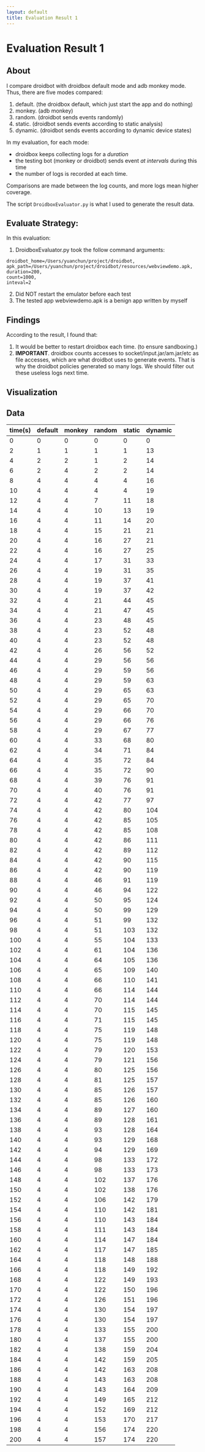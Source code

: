 ```yaml
---
layout: default
title: Evaluation Result 1
---
```


# Evaluation Result 1

## About

I compare droidbot with droidbox default mode and adb monkey mode. Thus, there are five modes compared:

1. default. (the droidbox default, which just start the app and do nothing)
2. monkey. (adb monkey)
3. random. (droidbot sends events randomly)
4. static. (droidbot sends events according to static analysis)
5. dynamic. (droidbot sends events according to dynamic device states)

In my evaluation, for each mode:

+ droidbox keeps collecting logs for a *duration*
+ the testing bot (monkey or droidbot) sends event *at intervals* during this time
+ the number of logs is recorded at each time.

Comparisons are made between the log counts, and more logs mean higher coverage.

The script `DroidboxEvaluator.py` is what I used to generate the result data.

## Evaluate Strategy:

In this evaluation:

1. DroidboxEvaluator.py took the follow command arguments:
```
droidbot_home=/Users/yuanchun/project/droidbot,
apk_path=/Users/yuanchun/project/droidbot/resources/webviewdemo.apk,
duration=200,
count=1000,
inteval=2
```
2. Did NOT restart the emulator before each test
3. The tested app webviewdemo.apk is a benign app written by myself

## Findings

According to the result, I found that:

1. It would be better to restart droidbox each time. (to ensure sandboxing.)
2. **IMPORTANT**. droidbox counts accesses to socket/input.jar/am.jar/etc as file accesses,
which are what droidbot uses to generate events.
That is why the droidbot policies generated so many logs.
    We should filter out these useless logs next time.

## Visualization

<canvas id="myChart" data-type="Line" width="800" height="400" style="width: 800px; height: 400px;"></canvas>
<script src="http://cdn.bootcss.com/jquery/2.1.4/jquery.min.js"></script>
<script src="http://cdn.bootcss.com/Chart.js/1.0.2/Chart.min.js"></script>
<script>
/**
 * Created by yuanchun on 7/24/15.
 */
$(document).ready(function(){
    var table_lines = $("tbody").children();
    var labels = [];
    var default_data = [];
    var monkey_data = [];
    var random_data = [];
    var static_data = [];
    var dynamic_data = [];

    var show_line_length = 20;
    var line_length = table_lines.length;
    if (line_length > show_line_length)
	    var step = (line_length/show_line_length)|0;

    for (var i=0; i<table_lines.length; i+=step) {
        line_segs = table_lines.eq(i).children();
        labels.push(line_segs.eq(0).text()+'s');
        default_data.push(line_segs.eq(1).text());
        monkey_data.push(line_segs.eq(2).text());
        random_data.push(line_segs.eq(3).text());
        static_data.push(line_segs.eq(4).text());
        dynamic_data.push(line_segs.eq(5).text());
    }
	
    var data = {
        labels: labels,
        datasets: [
            {
                label: "default",
                fillColor: "rgba(255,0,0,0.2)",
                strokeColor: "rgba(255,0,0,1)",
                pointColor: "rgba(255,0,0,1)",
                pointStrokeColor: "#fff",
                pointHighlightFill: "#fff",
                pointHighlightStroke: "rgba(220,220,220,1)",
                data: default_data
            },
            {
                label: "monkey",
                fillColor: "rgba(255,165,0,0.2)",
                strokeColor: "rgba(255,165,0,1)",
                pointColor: "rgba(255,165,0,1)",
                pointStrokeColor: "#fff",
                pointHighlightFill: "#fff",
                pointHighlightStroke: "rgba(220,220,220,1)",
                data: monkey_data
            },
            {
                label: "random",
                fillColor: "rgba(255,255,0,0.2)",
                strokeColor: "rgba(255,255,0,1)",
                pointColor: "rgba(255,255,0,1)",
                pointStrokeColor: "#fff",
                pointHighlightFill: "#fff",
                pointHighlightStroke: "rgba(220,220,220,1)",
                data: random_data
            },
            {
                label: "static",
                fillColor: "rgba(0,255,0,0.2)",
                strokeColor: "rgba(0,255,0,1)",
                pointColor: "rgba(0,255,0,1)",
                pointStrokeColor: "#fff",
                pointHighlightFill: "#fff",
                pointHighlightStroke: "rgba(220,220,220,1)",
                data: static_data
            },
            {
                label: "dynamic",
                fillColor: "rgba(0,0,255,0.2)",
                strokeColor: "rgba(0,0,255,1)",
                pointColor: "rgba(0,0,255,1)",
                pointStrokeColor: "#fff",
                pointHighlightFill: "#fff",
                pointHighlightStroke: "rgba(220,220,220,1)",
                data: dynamic_data
            }
        ]
    };
    var options = {
        multiTooltipTemplate: "<%= datasetLabel %> - <%= value %>",
        pointDot: false,
    };
    var ctx = document.getElementById("myChart").getContext("2d");
    new Chart(ctx).Line(data, options);
});
</script>

## Data

|   time(s)	|	default	|	monkey	|	random	|	static	|	dynamic |
|   ----    |   ----    |   ----    |   ----    |   ----    |   ----    |
|   0	|	0	|	0	|	0	|	0	|	0   |
|   2	|	1	|	1	|	1	|	1	|	13	|
|	4	|	2	|	2	|	1	|	2	|	14	|
|	6	|	2	|	4	|	2	|	2	|	14	|
|	8	|	4	|	4	|	4	|	4	|	16	|
|	10	|	4	|	4	|	4	|	4	|	19	|
|	12	|	4	|	4	|	7	|	11	|	18	|
|	14	|	4	|	4	|	10	|	13	|	19	|
|	16	|	4	|	4	|	11	|	14	|	20	|
|	18	|	4	|	4	|	15	|	21	|	21	|
|	20	|	4	|	4	|	16	|	27	|	21	|
|	22	|	4	|	4	|	16	|	27	|	25	|
|	24	|	4	|	4	|	17	|	31	|	33	|
|	26	|	4	|	4	|	19	|	31	|	35	|
|	28	|	4	|	4	|	19	|	37	|	41	|
|	30	|	4	|	4	|	19	|	37	|	42	|
|	32	|	4	|	4	|	21	|	44	|	45	|
|	34	|	4	|	4	|	21	|	47	|	45	|
|	36	|	4	|	4	|	23	|	48	|	45	|
|	38	|	4	|	4	|	23	|	52	|	48	|
|	40	|	4	|	4	|	23	|	52	|	48	|
|	42	|	4	|	4	|	26	|	56	|	52	|
|	44	|	4	|	4	|	29	|	56	|	56	|
|	46	|	4	|	4	|	29	|	59	|	56	|
|	48	|	4	|	4	|	29	|	59	|	63	|
|	50	|	4	|	4	|	29	|	65	|	63	|
|	52	|	4	|	4	|	29	|	65	|	70	|
|	54	|	4	|	4	|	29	|	66	|	70	|
|	56	|	4	|	4	|	29	|	66	|	76	|
|	58	|	4	|	4	|	29	|	67	|	77	|
|	60	|	4	|	4	|	33	|	68	|	80	|
|	62	|	4	|	4	|	34	|	71	|	84	|
|	64	|	4	|	4	|	35	|	72	|	84	|
|	66	|	4	|	4	|	35	|	72	|	90	|
|	68	|	4	|	4	|	39	|	76	|	91	|
|	70	|	4	|	4	|	40	|	76	|	91	|
|	72	|	4	|	4	|	42	|	77	|	97	|
|	74	|	4	|	4	|	42	|	80	|	104	|
|	76	|	4	|	4	|	42	|	85	|	105	|
|	78	|	4	|	4	|	42	|	85	|	108	|
|	80	|	4	|	4	|	42	|	86	|	111	|
|	82	|	4	|	4	|	42	|	89	|	112	|
|	84	|	4	|	4	|	42	|	90	|	115	|
|	86	|	4	|	4	|	42	|	90	|	119	|
|	88	|	4	|	4	|	46	|	91	|	119	|
|	90	|	4	|	4	|	46	|	94	|	122	|
|	92	|	4	|	4	|	50	|	95	|	124	|
|	94	|	4	|	4	|	50	|	99	|	129	|
|	96	|	4	|	4	|	51	|	99	|	132	|
|	98	|	4	|	4	|	51	|	103	|	132	|
|	100	|	4	|	4	|	55	|	104	|	133	|
|	102	|	4	|	4	|	61	|	104	|	136	|
|	104	|	4	|	4	|	64	|	105	|	136	|
|	106	|	4	|	4	|	65	|	109	|	140	|
|	108	|	4	|	4	|	66	|	110	|	141	|
|	110	|	4	|	4	|	66	|	114	|	144	|
|	112	|	4	|	4	|	70	|	114	|	144	|
|	114	|	4	|	4	|	70	|	115	|	145	|
|	116	|	4	|	4	|	71	|	115	|	145	|
|	118	|	4	|	4	|	75	|	119	|	148	|
|	120	|	4	|	4	|	75	|	119	|	148	|
|	122	|	4	|	4	|	79	|	120	|	153	|
|	124	|	4	|	4	|	79	|	121	|	156	|
|	126	|	4	|	4	|	80	|	125	|	156	|
|	128	|	4	|	4	|	81	|	125	|	157	|
|	130	|	4	|	4	|	85	|	126	|	157	|
|	132	|	4	|	4	|	85	|	126	|	160	|
|	134	|	4	|	4	|	89	|	127	|	160	|
|	136	|	4	|	4	|	89	|	128	|	161	|
|	138	|	4	|	4	|	93	|	128	|	164	|
|	140	|	4	|	4	|	93	|	129	|	168	|
|	142	|	4	|	4	|	94	|	129	|	169	|
|	144	|	4	|	4	|	98	|	133	|	172	|
|	146	|	4	|	4	|	98	|	133	|	173	|
|	148	|	4	|	4	|	102	|	137	|	176	|
|	150	|	4	|	4	|	102	|	138	|	176	|
|	152	|	4	|	4	|	106	|	142	|	179	|
|	154	|	4	|	4	|	110	|	142	|	181	|
|	156	|	4	|	4	|	110	|	143	|	184	|
|	158	|	4	|	4	|	111	|	143	|	184	|
|	160	|	4	|	4	|	114	|	147	|	184	|
|	162	|	4	|	4	|	117	|	147	|	185	|
|	164	|	4	|	4	|	118	|	148	|	188	|
|	166	|	4	|	4	|	118	|	149	|	192	|
|	168	|	4	|	4	|	122	|	149	|	193	|
|	170	|	4	|	4	|	122	|	150	|	196	|
|	172	|	4	|	4	|	126	|	151	|	196	|
|	174	|	4	|	4	|	130	|	154	|	197	|
|	176	|	4	|	4	|	130	|	154	|	197	|
|	178	|	4	|	4	|	133	|	155	|	200	|
|	180	|	4	|	4	|	137	|	155	|	200	|
|	182	|	4	|	4	|	138	|	159	|	204	|
|	184	|	4	|	4	|	142	|	159	|	205	|
|	186	|	4	|	4	|	142	|	163	|	208	|
|	188	|	4	|	4	|	143	|	163	|	208	|
|	190	|	4	|	4	|	143	|	164	|	209	|
|	192	|	4	|	4	|	149	|	165	|	212	|
|	194	|	4	|	4	|	152	|	169	|	212	|
|	196	|	4	|	4	|	153	|	170	|	217	|
|	198	|	4	|	4	|	156	|	174	|	220	|
|	200	|	4	|	4	|	157	|	174	|	220 |